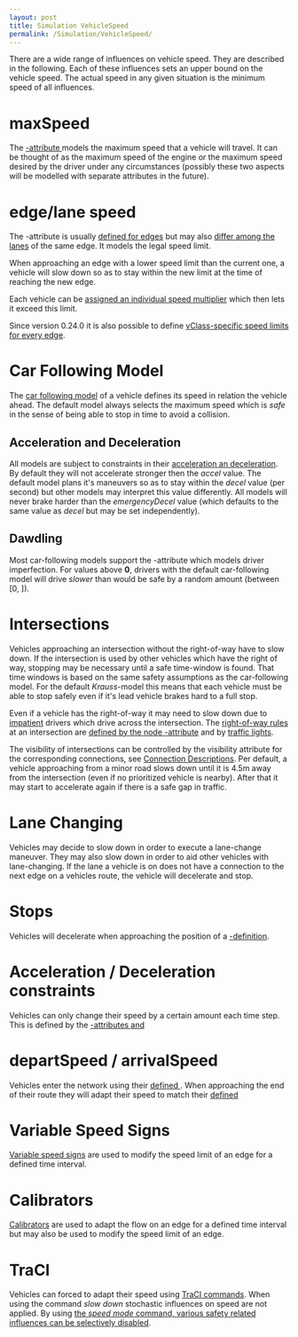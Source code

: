 ```yaml
---
layout: post
title: Simulation VehicleSpeed
permalink: /Simulation/VehicleSpeed/
---
```


There are a wide range of influences on vehicle speed. They are described in the following. Each of these influences sets an upper bound on the vehicle speed. The actual speed in any given situation is the minimum speed of all influences.

maxSpeed
========

The [-attribute ](/Definition_of_Vehicles,_Vehicle_Types,_and_Routes#Vehicle_Types "wikilink") models the maximum speed that a vehicle will travel. It can be thought of as the maximum speed of the engine or the maximum speed desired by the driver under any circumstances (possibly these two aspects will be modelled with separate attributes in the future).

edge/lane speed
===============

The -attribute is usually [defined for edges](/Networks/Building_Networks_from_own_XML-descriptions#Edge_Descriptions "wikilink") but may also [differ among the lanes](/Networks/Building_Networks_from_own_XML-descriptions#Lane-specific_Definitions "wikilink") of the same edge. It models the legal speed limit.

When approaching an edge with a lower speed limit than the current one, a vehicle will slow down so as to stay within the new limit at the time of reaching the new edge.

Each vehicle can be [assigned an individual speed multiplier](/Definition_of_Vehicles,_Vehicle_Types,_and_Routes#Speed_Distributions "wikilink") which then lets it exceed this limit.

Since version 0.24.0 it is also possible to define [vClass-specific speed limits for every edge](/Networks/Building_Networks_from_own_XML-descriptions#vehicle-class_specific_speed_limits "wikilink").

Car Following Model
===================

The [car following model](/Definition_of_Vehicles,_Vehicle_Types,_and_Routes#Car-Following_Models "wikilink") of a vehicle defines its speed in relation the vehicle ahead. The default model always selects the maximum speed which is *safe* in the sense of being able to stop in time to avoid a collision.

Acceleration and Deceleration
-----------------------------

All models are subject to constraints in their [acceleration an deceleration](/Definition_of_Vehicles,_Vehicle_Types,_and_Routes#Car-Following_Models "wikilink"). By default they will not accelerate stronger then the *accel* value. The default model plans it's maneuvers so as to stay within the *decel* value (per second) but other models may interpret this value differently. All models will never brake harder than the *emergencyDecel* value (which defaults to the same value as *decel* but may be set independently).

Dawdling
--------

Most car-following models support the -attribute which models driver imperfection. For values above **0**, drivers with the default car-following model will drive *slower* than would be safe by a random amount (between \[0, \]).

Intersections
=============

Vehicles approaching an intersection without the right-of-way have to slow down. If the intersection is used by other vehicles which have the right of way, stopping may be necessary until a safe time-window is found. That time windows is based on the same safety assumptions as the car-following model. For the default *Krauss*-model this means that each vehicle must be able to stop safely even if it's lead vehicle brakes hard to a full stop.

Even if a vehicle has the right-of-way it may need to slow down due to [impatient](/Definition_of_Vehicles,_Vehicle_Types,_and_Routes#Impatience "wikilink") drivers which drive across the intersection. The [right-of-way rules](/Networks/Building_Networks_from_own_XML-descriptions#Right-of-way "wikilink") at an intersection are [defined by the node -attribute](/Networks/Building_Networks_from_own_XML-descriptions#Node_Descriptions "wikilink") and by [traffic lights](/Simulation/Traffic_Lights "wikilink").

The visibility of intersections can be controlled by the visibility attribute for the corresponding connections, see [Connection Descriptions](/Networks/Building_Networks_from_own_XML-descriptions#Connection_Descriptions "wikilink"). Per default, a vehicle approaching from a minor road slows down until it is 4.5m away from the intersection (even if no prioritized vehicle is nearby). After that it may start to accelerate again if there is a safe gap in traffic.

Lane Changing
=============

Vehicles may decide to slow down in order to execute a lane-change maneuver. They may also slow down in order to aid other vehicles with lane-changing. If the lane a vehicle is on does not have a connection to the next edge on a vehicles route, the vehicle will decelerate and stop.

Stops
=====

Vehicles will decelerate when approaching the position of a [-definition](/Definition_of_Vehicles,_Vehicle_Types,_and_Routes#Stops "wikilink").

Acceleration / Deceleration constraints
=======================================

Vehicles can only change their speed by a certain amount each time step. This is defined by the [-attributes and ](/Definition_of_Vehicles,_Vehicle_Types,_and_Routes#Vehicle_Types "wikilink")

departSpeed / arrivalSpeed
==========================

Vehicles enter the network using their [defined ](/Definition_of_Vehicles,_Vehicle_Types,_and_Routes#Vehicles_and_Routes "wikilink"). When approaching the end of their route they will adapt their speed to match their [defined ](/Definition_of_Vehicles,_Vehicle_Types,_and_Routes#Vehicles_and_Routes "wikilink")

Variable Speed Signs
====================

[Variable speed signs](/Simulation/Variable_Speed_Signs "wikilink") are used to modify the speed limit of an edge for a defined time interval.

Calibrators
===========

[Calibrators](/Simulation/Calibrator "wikilink") are used to adapt the flow on an edge for a defined time interval but may also be used to modify the speed limit of an edge.

TraCI
=====

Vehicles can forced to adapt their speed using [TraCI commands](/TraCI/Change_Vehicle_State "wikilink"). When using the command *slow down* stochastic influences on speed are not applied. By using [the *speed mode* command, various safety related influences can be selectively disabled](/TraCI/Change_Vehicle_State#speed_mode_.280xb3.29 "wikilink").
